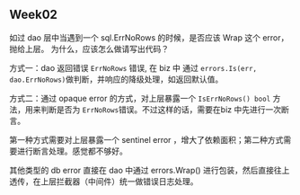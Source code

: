 ## Week02

如过 dao 层中当遇到一个 sql.ErrNoRows 的时候，是否应该 Wrap 这个 error，抛给上层。
为什么，应该怎么做请写出代码？

方式一：dao 返回错误 `ErrNoRows` 错误, 在 biz 中 通过 `errors.Is(err, dao.ErrNoRows)`做判断，并响应的降级处理，如返回默认值。

方式二：通过  opaque error 的方式，对上层暴露一个 `IsErrNoRows() bool` 方法，用来判断是否为 `ErrNoRows`错误。不过这样的话，需要在biz 中先进行一次断言。

第一种方式需要对上层暴露一个 sentinel error ，增大了依赖面积；第二种方式需要进行断言处理。感觉都不够好。

其他类型的 db error 直接在 dao 中通过 errors.Wrap() 进行包装，然后直接往上透传，在上层拦截器（中间件）统一做错误日志处理。


